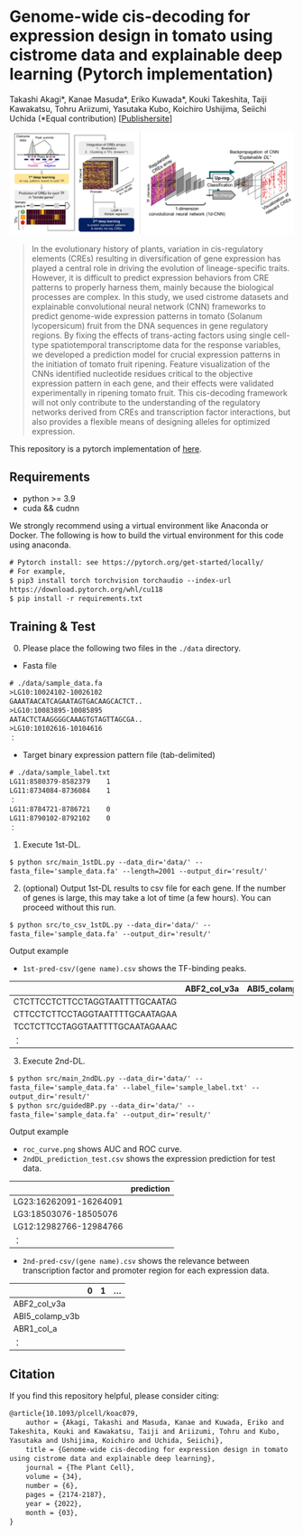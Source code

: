 # Genome-wide cis-decoding for expression design in tomato using cistrome data and explainable deep learning  (Pytorch implementation)

Takashi Akagi*, Kanae Masuda*, Eriko Kuwada*, Kouki Takeshita, Taiji Kawakatsu, Tohru Ariizumi, Yasutaka Kubo, Koichiro Ushijima, Seiichi Uchida
(*Equal contribution)
[[Publishersite](https://academic.oup.com/plcell/article/34/6/2174/6542321)]

![Illustration](./image/overview_cis-decoding.png)

> In the evolutionary history of plants, variation in cis-regulatory elements (CREs) resulting in diversification of gene expression has played a central role in driving the evolution of lineage-specific traits. However, it is difficult to predict expression behaviors from CRE patterns to properly harness them, mainly because the biological processes are complex. In this study, we used cistrome datasets and explainable convolutional neural network (CNN) frameworks to predict genome-wide expression patterns in tomato (Solanum lycopersicum) fruit from the DNA sequences in gene regulatory regions. By fixing the effects of trans-acting factors using single cell-type spatiotemporal transcriptome data for the response variables, we developed a prediction model for crucial expression patterns in the initiation of tomato fruit ripening. Feature visualization of the CNNs identified nucleotide residues critical to the objective expression pattern in each gene, and their effects were validated experimentally in ripening tomato fruit. This cis-decoding framework will not only contribute to the understanding of the regulatory networks derived from CREs and transcription factor interactions, but also provides a flexible means of designing alleles for optimized expression.

This repository is a pytorch implementation of [here](https://github.com/Takeshiddd/CisDecoding_cistrome).

## Requirements
* python >= 3.9
* cuda && cudnn

We strongly recommend using a virtual environment like Anaconda or Docker. The following is how to build the virtual environment for this code using anaconda.
```
# Pytorch install: see https://pytorch.org/get-started/locally/
# For example,
$ pip3 install torch torchvision torchaudio --index-url https://download.pytorch.org/whl/cu118
$ pip install -r requirements.txt
```

## Training & Test
0. Please place the following two files in the `./data` directory.
- Fasta file
```
# ./data/sample_data.fa
>LG10:10024102-10026102
GAAATAACATCAGAATAGTGACAAGCACTCT..
>LG10:10083895-10085895
AATACTCTAAGGGGCAAAGTGTAGTTAGCGA..
>LG10:10102616-10104616
：
```
- Target binary expression pattern file (tab-delimited)
```
# ./data/sample_label.txt
LG11:8580379-8582379	1
LG11:8734084-8736084	1
：
LG11:8784721-8786721	0
LG11:8790102-8792102	0
：
```

1. Execute 1st-DL.
```
$ python src/main_1stDL.py --data_dir='data/' --fasta_file='sample_data.fa' --length=2001 --output_dir='result/'
```

2. (optional) Output 1st-DL results to csv file for each gene. If the number of genes is large, this may take a lot of time (a few hours). You can proceed without this run.
```
$ python src/to_csv_1stDL.py --data_dir='data/' --fasta_file='sample_data.fa' --output_dir='result/'
```
Output example
- `1st-pred-csv/(gene name).csv` shows the TF-binding peaks.

|                        | ABF2_col_v3a | ABI5_colamp_v3b | …  | 
| ---------------------- | ------------ | --------------- | --- | 
| CTCTTCCTCTTCCTAGGTAATTTTGCAATAG   |              |                 |     | 
| CTTCCTCTTCCTAGGTAATTTTGCAATAGAA |              |                 |     | 
| TCCTCTTCCTAGGTAATTTTGCAATAGAAAC   |              |                 |     | 
| ：                     |              |                 |     | 


3. Execute 2nd-DL.
```
$ python src/main_2ndDL.py --data_dir='data/' --fasta_file='sample_data.fa' --label_file='sample_label.txt' --output_dir='result/'
$ python src/guidedBP.py --data_dir='data/' --fasta_file='sample_data.fa' --output_dir='result/'
```
Output example
- `roc_curve.png` shows AUC and ROC curve.
- `2ndDL_prediction_test.csv` shows the expression prediction for test data.

|                        | prediction |
| ---------------------- | ------------ | 
| LG23:16262091-16264091   |              |                
| LG3:18503076-18505076 |              |                
| LG12:12982766-12984766   |              |                 |   
| ：                     |              |                

- `2nd-pred-csv/(gene name).csv` shows the relevance between transcription factor and promoter region for each expression data.

|                        | 0 | 1 | …  | 
| ---------------------- | ------------ | --------------- | --- | 
| ABF2_col_v3a   |              |                 |     | 
| ABI5_colamp_v3b |              |                 |     | 
| ABR1_col_a   |              |                 |     | 
| ：                     |              |                 |     | 

## Citation
If you find this repository helpful, please consider citing:
```
@article{10.1093/plcell/koac079,
    author = {Akagi, Takashi and Masuda, Kanae and Kuwada, Eriko and Takeshita, Kouki and Kawakatsu, Taiji and Ariizumi, Tohru and Kubo, Yasutaka and Ushijima, Koichiro and Uchida, Seiichi},
    title = {Genome-wide cis-decoding for expression design in tomato using cistrome data and explainable deep learning},
    journal = {The Plant Cell},
    volume = {34},
    number = {6},
    pages = {2174-2187},
    year = {2022},
    month = {03},
}
```